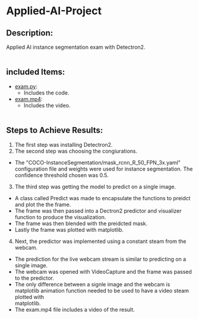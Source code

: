 # Applied-AI-Project

## Description:
Applied AI instance segmentation exam with Detectron2.  <br /><br />

## included Items:
  - [exam.py](exam.py):
    - Includes the code.
  - [exam.mp4](exam.mp4):
    - Includes the video. <br /><br />

## Steps to Achieve Results:  
1. The first step was installing Detectron2. <br />
2. The second step was choosing the congiurations. 
  - The "COCO-InstanceSegmentation/mask_rcnn_R_50_FPN_3x.yaml" configuration file and weights were used for instance segmentation. The confidence threshold     chosen was 0.5. <br />
3. The third step was getting the model to predict on a single image.
  - A class called Predict was made to encapsulate the functions to preidct and plot the the frame.
  - The frame was then passed into a Dectron2 predictor and visualizer function to produce the visualization. 
  - The frame was then blended with the preidcted mask.
  - Lastly the frame was plotted with matplotlib.  <br />
4. Next, the predictor was implemented using a constant steam from the webcam.
  - The prediction for the live webcam stream is similar to predicting on a single image.
  - The webcam was opened with VideoCapture and the frame was passed to the predictor.
  - The only difference between a signle image and the webcam is matplotlib animation function needed to be used to have a video steam plotted with       
    matplotlib.
  - The exam.mp4 file includes a video of the result.
